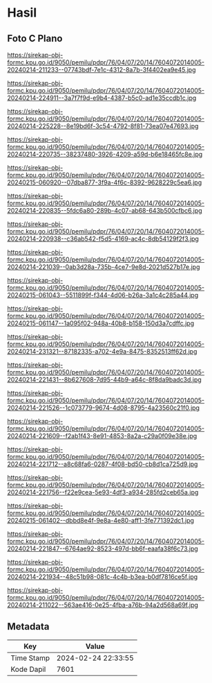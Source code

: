 # Hasil

## Foto C Plano

https://sirekap-obj-formc.kpu.go.id/9050/pemilu/pdpr/76/04/07/20/14/7604072014005-20240214-211233--07743bdf-7e1c-4312-8a7b-3f4402ea9e45.jpg

https://sirekap-obj-formc.kpu.go.id/9050/pemilu/pdpr/76/04/07/20/14/7604072014005-20240214-224911--3a7f7f9d-e9b4-4387-b5c0-ad1e35ccdb1c.jpg

https://sirekap-obj-formc.kpu.go.id/9050/pemilu/pdpr/76/04/07/20/14/7604072014005-20240214-225228--8e19bd6f-3c54-4792-8f81-73ea07e47693.jpg

https://sirekap-obj-formc.kpu.go.id/9050/pemilu/pdpr/76/04/07/20/14/7604072014005-20240214-220735--38237480-3926-4209-a59d-b6e18465fc8e.jpg

https://sirekap-obj-formc.kpu.go.id/9050/pemilu/pdpr/76/04/07/20/14/7604072014005-20240215-060920--07dba877-3f9a-4f6c-8392-9628229c5ea6.jpg

https://sirekap-obj-formc.kpu.go.id/9050/pemilu/pdpr/76/04/07/20/14/7604072014005-20240214-220835--5fdc6a80-289b-4c07-ab68-643b500cfbc6.jpg

https://sirekap-obj-formc.kpu.go.id/9050/pemilu/pdpr/76/04/07/20/14/7604072014005-20240214-220938--c36ab542-f5d5-4169-ac4c-8db54129f2f3.jpg

https://sirekap-obj-formc.kpu.go.id/9050/pemilu/pdpr/76/04/07/20/14/7604072014005-20240214-221039--0ab3d28a-735b-4ce7-9e8d-2021d527b17e.jpg

https://sirekap-obj-formc.kpu.go.id/9050/pemilu/pdpr/76/04/07/20/14/7604072014005-20240215-061043--5511899f-f344-4d06-b26a-3a1c4c285a44.jpg

https://sirekap-obj-formc.kpu.go.id/9050/pemilu/pdpr/76/04/07/20/14/7604072014005-20240215-061147--1a095f02-948a-40b8-b158-150d3a7cdffc.jpg

https://sirekap-obj-formc.kpu.go.id/9050/pemilu/pdpr/76/04/07/20/14/7604072014005-20240214-231321--87182335-a702-4e9a-8475-8352513ff62d.jpg

https://sirekap-obj-formc.kpu.go.id/9050/pemilu/pdpr/76/04/07/20/14/7604072014005-20240214-221431--8b627608-7d95-44b9-a64c-8f8da9badc3d.jpg

https://sirekap-obj-formc.kpu.go.id/9050/pemilu/pdpr/76/04/07/20/14/7604072014005-20240214-221526--1c073779-9674-4d08-8795-4a23560c21f0.jpg

https://sirekap-obj-formc.kpu.go.id/9050/pemilu/pdpr/76/04/07/20/14/7604072014005-20240214-221609--f2ab1f43-8e91-4853-8a2a-c29a0f09e38e.jpg

https://sirekap-obj-formc.kpu.go.id/9050/pemilu/pdpr/76/04/07/20/14/7604072014005-20240214-221712--a8c68fa6-0287-4f08-bd50-cb8d1ca725d9.jpg

https://sirekap-obj-formc.kpu.go.id/9050/pemilu/pdpr/76/04/07/20/14/7604072014005-20240214-221756--f22e9cea-5e93-4df3-a934-285fd2ceb65a.jpg

https://sirekap-obj-formc.kpu.go.id/9050/pemilu/pdpr/76/04/07/20/14/7604072014005-20240215-061402--dbbd8e4f-9e8a-4e80-aff1-3fe771392dc1.jpg

https://sirekap-obj-formc.kpu.go.id/9050/pemilu/pdpr/76/04/07/20/14/7604072014005-20240214-221847--6764ae92-8523-497d-bb6f-eaafa38f6c73.jpg

https://sirekap-obj-formc.kpu.go.id/9050/pemilu/pdpr/76/04/07/20/14/7604072014005-20240214-221934--48c51b98-081c-4c4b-b3ea-b0df7816ce5f.jpg

https://sirekap-obj-formc.kpu.go.id/9050/pemilu/pdpr/76/04/07/20/14/7604072014005-20240214-211022--563ae416-0e25-4fba-a76b-94a2d568a69f.jpg


## Metadata

| Key        | Value               |
| ---------- | ------------------- |
| Time Stamp | 2024-02-24 22:33:55 |
| Kode Dapil | 7601                |



